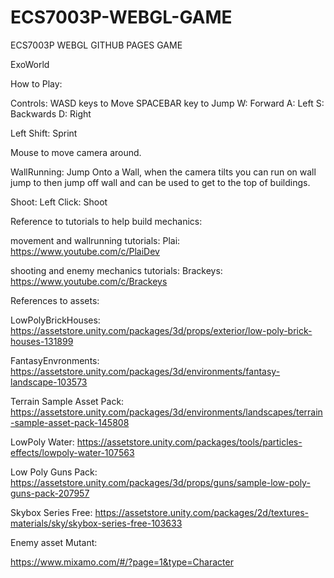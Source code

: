 # ECS7003P-WEBGL-GAME
ECS7003P WEBGL GITHUB PAGES GAME

ExoWorld

How to Play:

Controls: WASD keys to Move SPACEBAR key to Jump W: Forward A: Left S: Backwards D: Right

Left Shift: Sprint

Mouse to move camera around.

WallRunning: Jump Onto a Wall, when the camera tilts you can run on wall jump to then jump off wall and can be used to get to the top of buildings.

Shoot: Left Click: Shoot

Reference to tutorials to help build mechanics:

movement and wallrunning tutorials: Plai: https://www.youtube.com/c/PlaiDev

shooting and enemy mechanics tutorials: Brackeys: https://www.youtube.com/c/Brackeys

References to assets:

LowPolyBrickHouses: https://assetstore.unity.com/packages/3d/props/exterior/low-poly-brick-houses-131899

FantasyEnvronments: https://assetstore.unity.com/packages/3d/environments/fantasy-landscape-103573

Terrain Sample Asset Pack: https://assetstore.unity.com/packages/3d/environments/landscapes/terrain-sample-asset-pack-145808

LowPoly Water: https://assetstore.unity.com/packages/tools/particles-effects/lowpoly-water-107563

Low Poly Guns Pack: https://assetstore.unity.com/packages/3d/props/guns/sample-low-poly-guns-pack-207957

Skybox Series Free: https://assetstore.unity.com/packages/2d/textures-materials/sky/skybox-series-free-103633

Enemy asset Mutant:

https://www.mixamo.com/#/?page=1&type=Character
